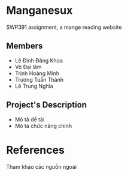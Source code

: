 ﻿# Manganesux 
SWP391 assignment, a mange reading website

## Members

* Lê Đình Đăng Khoa
* Võ Đại lâm
* Trịnh Hoàng Minh
* Trương Tuấn Thành
* Lê Trung Nghĩa

## Project's Description

* Mô tả đề tài
* Mô tả chức năng chính

# References

Tham khảo các nguồn ngoài


